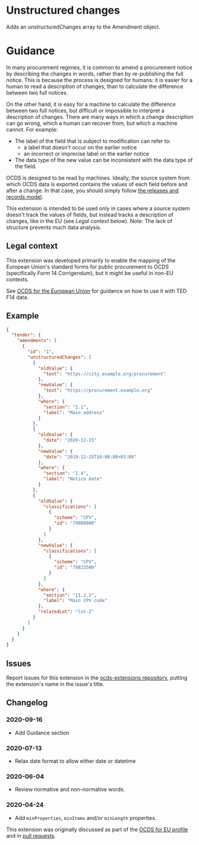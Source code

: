 # Unstructured changes

Adds an unstructuredChanges array to the Amendment object.

# Guidance

In many procurement regimes, it is common to amend a procurement notice by describing the changes in words, rather than by re-publishing the full notice. This is because the process is designed for humans: it is easier for a human to read a description of changes, than to calculate the difference between two full notices.

On the other hand, it is easy for a machine to calculate the difference between two full notices, but difficult or impossible to interpret a description of changes. There are many ways in which a change description can go wrong, which a human can recover from, but which a machine cannot. For example:

* The label of the field that is subject to modification can refer to:
  * a label that doesn't occur on the earlier notice
  * an incorrect or imprecise label on the earlier notice
* The data type of the new value can be inconsistent with the data type of the field.

OCDS is designed to be read by machines. Ideally, the source system from which OCDS data is exported contains the values of each field before and after a change. In that case, you should simply follow [the releases and records model](https://standard.open-contracting.org/latest/en/schema/reference/#release-handling).

This extension is intended to be used only in cases where a source system doesn't track the values of fields, but instead tracks a description of changes, like in the EU (see *Legal context* below). Note: The lack of structure prevents much data analysis.

## Legal context

This extension was developed primarily to enable the mapping of the European Union's standard forms for public procurement to OCDS (specifically Form 14 Corrigendum), but it might be useful in non-EU contexts.

See [OCDS for the European Union](https://standard.open-contracting.org/profiles/eu/latest/en/F14) for guidance on how to use it with TED F14 data.

## Example

```json
{
  "tender": {
    "amendments": [
      {
        "id": "1",
        "unstructuredChanges": [
          {
            "oldValue": {
              "text": "https://city.example.org/procurement"
            },
            "newValue": {
              "text": "https://procurement.example.org"
            },
            "where": {
              "section": "I.1",
              "label": "Main address"
            }
          },
          {
            "oldValue": {
              "date": "2020-12-15"
            },
            "newValue": {
              "date": "2019-12-15T14:00:00+03:00"
            },
            "where": {
              "section": "I.4",
              "label": "Notice date"
            }
          },
          {
            "oldValue": {
              "classifications": [
                {
                  "scheme": "CPV",
                  "id": "79000000"
                }
              ]
            },
            "newValue": {
              "classifications": [
                {
                  "scheme": "CPV",
                  "id": "79822500"
                }
              ]
            },
            "where": {
              "section": "II.2.2",
              "label": "Main CPV code"
            },
            "relatedLot": "lot-2"
          }
        ]
      }
    ]
  }
}
```

## Issues

Report issues for this extension in the [ocds-extensions repository](https://github.com/open-contracting/ocds-extensions/issues), putting the extension's name in the issue's title.

## Changelog

### 2020-09-16

* Add Guidance section

### 2020-07-13

* Relax date format to allow either date or datetime

### 2020-06-04

* Review normative and non-normative words.

### 2020-04-24

* Add `minProperties`, `minItems` and/or `minLength` properties.

This extension was originally discussed as part of the [OCDS for EU profile](https://github.com/open-contracting-extensions/european-union/issues/63) and in [pull requests](https://github.com/open-contracting-extensions/ocds_unstructuredChanges_extension/pulls?q=is%3Apr+is%3Aclosed).

